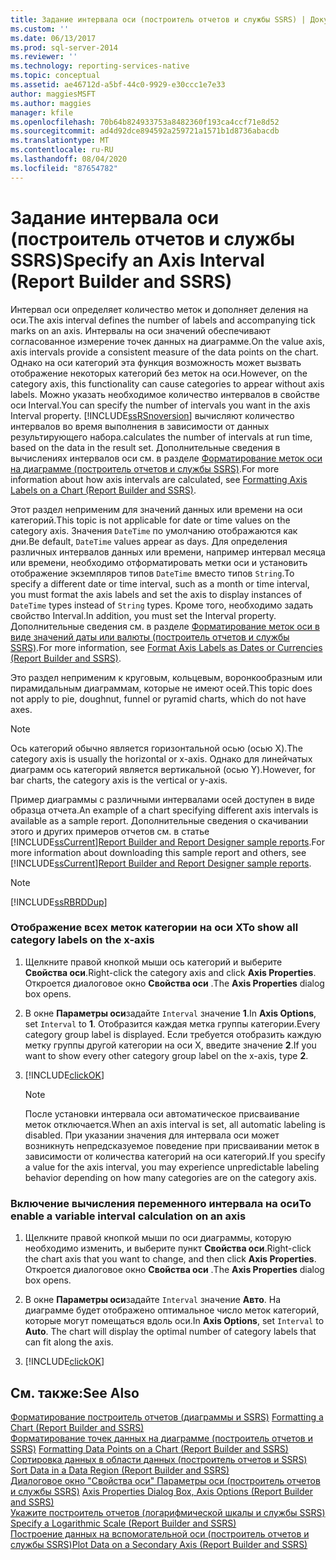 ```yaml
---
title: Задание интервала оси (построитель отчетов и службы SSRS) | Документы Майкрософт
ms.custom: ''
ms.date: 06/13/2017
ms.prod: sql-server-2014
ms.reviewer: ''
ms.technology: reporting-services-native
ms.topic: conceptual
ms.assetid: ae46712d-a5bf-44c0-9929-e30ccc1e7e33
author: maggiesMSFT
ms.author: maggies
manager: kfile
ms.openlocfilehash: 70b64b824933753a8482360f193ca4ccf71e8d52
ms.sourcegitcommit: ad4d92dce894592a259721a1571b1d8736abacdb
ms.translationtype: MT
ms.contentlocale: ru-RU
ms.lasthandoff: 08/04/2020
ms.locfileid: "87654782"
---
```

# <a name="specify-an-axis-interval-report-builder-and-ssrs"></a><span data-ttu-id="7d2fe-102">Задание интервала оси (построитель отчетов и службы SSRS)</span><span class="sxs-lookup"><span data-stu-id="7d2fe-102">Specify an Axis Interval (Report Builder and SSRS)</span></span>
  <span data-ttu-id="7d2fe-103">Интервал оси определяет количество меток и дополняет деления на оси.</span><span class="sxs-lookup"><span data-stu-id="7d2fe-103">The axis interval defines the number of labels and accompanying tick marks on an axis.</span></span> <span data-ttu-id="7d2fe-104">Интервалы на оси значений обеспечивают согласованное измерение точек данных на диаграмме.</span><span class="sxs-lookup"><span data-stu-id="7d2fe-104">On the value axis, axis intervals provide a consistent measure of the data points on the chart.</span></span> <span data-ttu-id="7d2fe-105">Однако на оси категорий эта функция возможность может вызвать отображение некоторых категорий без меток на оси.</span><span class="sxs-lookup"><span data-stu-id="7d2fe-105">However, on the category axis, this functionality can cause categories to appear without axis labels.</span></span> <span data-ttu-id="7d2fe-106">Можно указать необходимое количество интервалов в свойстве оси Interval.</span><span class="sxs-lookup"><span data-stu-id="7d2fe-106">You can specify the number of intervals you want in the axis Interval property.</span></span> [!INCLUDE[ssRSnoversion](../../includes/ssrsnoversion-md.md)] <span data-ttu-id="7d2fe-107">вычисляют количество интервалов во время выполнения в зависимости от данных результирующего набора.</span><span class="sxs-lookup"><span data-stu-id="7d2fe-107">calculates the number of intervals at run time, based on the data in the result set.</span></span> <span data-ttu-id="7d2fe-108">Дополнительные сведения в вычислениях интервалов оси см. в разделе [Форматирование меток оси на диаграмме (построитель отчетов и службы SSRS)](formatting-axis-labels-on-a-chart-report-builder-and-ssrs.md).</span><span class="sxs-lookup"><span data-stu-id="7d2fe-108">For more information about how axis intervals are calculated, see [Formatting Axis Labels on a Chart &#40;Report Builder and SSRS&#41;](formatting-axis-labels-on-a-chart-report-builder-and-ssrs.md).</span></span>  
  
 <span data-ttu-id="7d2fe-109">Этот раздел неприменим для значений данных или времени на оси категорий.</span><span class="sxs-lookup"><span data-stu-id="7d2fe-109">This topic is not applicable for date or time values on the category axis.</span></span> <span data-ttu-id="7d2fe-110">Значения `DateTime` по умолчанию отображаются как дни.</span><span class="sxs-lookup"><span data-stu-id="7d2fe-110">Be default, `DateTime` values appear as days.</span></span> <span data-ttu-id="7d2fe-111">Для определения различных интервалов данных или времени, например интервал месяца или времени, необходимо отформатировать метки оси и установить отображение экземпляров типов `DateTime` вместо типов `String`.</span><span class="sxs-lookup"><span data-stu-id="7d2fe-111">To specify a different date or time interval, such as a month or time interval, you must format the axis labels and set the axis to display instances of `DateTime` types instead of `String` types.</span></span> <span data-ttu-id="7d2fe-112">Кроме того, необходимо задать свойство Interval.</span><span class="sxs-lookup"><span data-stu-id="7d2fe-112">In addition, you must set the Interval property.</span></span> <span data-ttu-id="7d2fe-113">Дополнительные сведения см. в разделе [Форматирование меток оси в виде значений даты или валюты (построитель отчетов и службы SSRS)](format-axis-labels-as-dates-or-currencies-report-builder-and-ssrs.md).</span><span class="sxs-lookup"><span data-stu-id="7d2fe-113">For more information, see [Format Axis Labels as Dates or Currencies &#40;Report Builder and SSRS&#41;](format-axis-labels-as-dates-or-currencies-report-builder-and-ssrs.md).</span></span>  
  
 <span data-ttu-id="7d2fe-114">Это раздел неприменим к круговым, кольцевым, воронкообразным или пирамидальным диаграммам, которые не имеют осей.</span><span class="sxs-lookup"><span data-stu-id="7d2fe-114">This topic does not apply to pie, doughnut, funnel or pyramid charts, which do not have axes.</span></span>  
  
> [!NOTE]  
>  <span data-ttu-id="7d2fe-115">Ось категорий обычно является горизонтальной осью (осью X).</span><span class="sxs-lookup"><span data-stu-id="7d2fe-115">The category axis is usually the horizontal or x-axis.</span></span> <span data-ttu-id="7d2fe-116">Однако для линейчатых диаграмм ось категорий является вертикальной (осью Y).</span><span class="sxs-lookup"><span data-stu-id="7d2fe-116">However, for bar charts, the category axis is the vertical or y-axis.</span></span>  
  
 <span data-ttu-id="7d2fe-117">Пример диаграммы с различными интервалами осей доступен в виде образца отчета.</span><span class="sxs-lookup"><span data-stu-id="7d2fe-117">An example of a chart specifying different axis intervals is available as a sample report.</span></span> <span data-ttu-id="7d2fe-118">Дополнительные сведения о скачивании этого и других примеров отчетов см. в статье [!INCLUDE[ssCurrent](../../includes/sscurrent-md.md)][Report Builder and Report Designer sample reports](https://go.microsoft.com/fwlink/?LinkId=198283).</span><span class="sxs-lookup"><span data-stu-id="7d2fe-118">For more information about downloading this sample report and others, see [!INCLUDE[ssCurrent](../../includes/sscurrent-md.md)][Report Builder and Report Designer sample reports](https://go.microsoft.com/fwlink/?LinkId=198283).</span></span>  
  
> [!NOTE]  
>  [!INCLUDE[ssRBRDDup](../../includes/ssrbrddup-md.md)]  
  
### <a name="to-show-all-category-labels-on-the-x-axis"></a><span data-ttu-id="7d2fe-119">Отображение всех меток категории на оси X</span><span class="sxs-lookup"><span data-stu-id="7d2fe-119">To show all category labels on the x-axis</span></span>  
  
1.  <span data-ttu-id="7d2fe-120">Щелкните правой кнопкой мыши ось категорий и выберите **Свойства оси**.</span><span class="sxs-lookup"><span data-stu-id="7d2fe-120">Right-click the category axis and click **Axis Properties**.</span></span> <span data-ttu-id="7d2fe-121">Откроется диалоговое окно **Свойства оси** .</span><span class="sxs-lookup"><span data-stu-id="7d2fe-121">The **Axis Properties** dialog box opens.</span></span>  
  
2.  <span data-ttu-id="7d2fe-122">В окне **Параметры оси**задайте `Interval` значение **1**.</span><span class="sxs-lookup"><span data-stu-id="7d2fe-122">In **Axis Options**, set `Interval` to **1**.</span></span> <span data-ttu-id="7d2fe-123">Отобразится каждая метка группы категории.</span><span class="sxs-lookup"><span data-stu-id="7d2fe-123">Every category group label is displayed.</span></span> <span data-ttu-id="7d2fe-124">Если требуется отобразить каждую метку группы другой категории на оси X, введите значение **2**.</span><span class="sxs-lookup"><span data-stu-id="7d2fe-124">If you want to show every other category group label on the x-axis, type **2**.</span></span>  
  
3.  [!INCLUDE[clickOK](../../includes/clickok-md.md)]  
  
    > [!NOTE]  
    >  <span data-ttu-id="7d2fe-125">После установки интервала оси автоматическое присваивание меток отключается.</span><span class="sxs-lookup"><span data-stu-id="7d2fe-125">When an axis interval is set, all automatic labeling is disabled.</span></span> <span data-ttu-id="7d2fe-126">При указании значения для интервала оси может возникнуть непредсказуемое поведение при присваивании меток в зависимости от количества категорий на оси категорий.</span><span class="sxs-lookup"><span data-stu-id="7d2fe-126">If you specify a value for the axis interval, you may experience unpredictable labeling behavior depending on how many categories are on the category axis.</span></span>  
  
### <a name="to-enable-a-variable-interval-calculation-on-an-axis"></a><span data-ttu-id="7d2fe-127">Включение вычисления переменного интервала на оси</span><span class="sxs-lookup"><span data-stu-id="7d2fe-127">To enable a variable interval calculation on an axis</span></span>  
  
1.  <span data-ttu-id="7d2fe-128">Щелкните правой кнопкой мыши по оси диаграммы, которую необходимо изменить, и выберите пункт **Свойства оси**.</span><span class="sxs-lookup"><span data-stu-id="7d2fe-128">Right-click the chart axis that you want to change, and then click **Axis Properties**.</span></span> <span data-ttu-id="7d2fe-129">Откроется диалоговое окно **Свойства оси** .</span><span class="sxs-lookup"><span data-stu-id="7d2fe-129">The **Axis Properties** dialog box opens.</span></span>  
  
2.  <span data-ttu-id="7d2fe-130">В окне **Параметры оси**задайте `Interval` значение **Авто**. На диаграмме будет отображено оптимальное число меток категорий, которые могут помещаться вдоль оси.</span><span class="sxs-lookup"><span data-stu-id="7d2fe-130">In **Axis Options**, set `Interval` to **Auto**. The chart will display the optimal number of category labels that can fit along the axis.</span></span>  
  
3.  [!INCLUDE[clickOK](../../includes/clickok-md.md)]  
  
## <a name="see-also"></a><span data-ttu-id="7d2fe-131">См. также:</span><span class="sxs-lookup"><span data-stu-id="7d2fe-131">See Also</span></span>  
 <span data-ttu-id="7d2fe-132">[Форматирование построитель отчетов &#40;диаграммы и SSRS&#41;](formatting-a-chart-report-builder-and-ssrs.md) </span><span class="sxs-lookup"><span data-stu-id="7d2fe-132">[Formatting a Chart &#40;Report Builder and SSRS&#41;](formatting-a-chart-report-builder-and-ssrs.md) </span></span>  
 <span data-ttu-id="7d2fe-133">[Форматирование точек данных на диаграмме &#40;построитель отчетов и SSRS&#41;](formatting-data-points-on-a-chart-report-builder-and-ssrs.md) </span><span class="sxs-lookup"><span data-stu-id="7d2fe-133">[Formatting Data Points on a Chart &#40;Report Builder and SSRS&#41;](formatting-data-points-on-a-chart-report-builder-and-ssrs.md) </span></span>  
 <span data-ttu-id="7d2fe-134">[Сортировка данных в области данных &#40;построитель отчетов и SSRS&#41;](sort-data-in-a-data-region-report-builder-and-ssrs.md) </span><span class="sxs-lookup"><span data-stu-id="7d2fe-134">[Sort Data in a Data Region &#40;Report Builder and SSRS&#41;](sort-data-in-a-data-region-report-builder-and-ssrs.md) </span></span>  
 <span data-ttu-id="7d2fe-135">[Диалоговое окно "Свойства оси" Параметры оси &#40;построитель отчетов и службы SSRS&#41;](../axis-properties-dialog-box-axis-options-report-builder-and-ssrs.md) </span><span class="sxs-lookup"><span data-stu-id="7d2fe-135">[Axis Properties Dialog Box, Axis Options &#40;Report Builder and SSRS&#41;](../axis-properties-dialog-box-axis-options-report-builder-and-ssrs.md) </span></span>  
 <span data-ttu-id="7d2fe-136">[Укажите построитель отчетов &#40;логарифмической шкалы и службы SSRS&#41;](specify-a-logarithmic-scale-report-builder-and-ssrs.md) </span><span class="sxs-lookup"><span data-stu-id="7d2fe-136">[Specify a Logarithmic Scale &#40;Report Builder and SSRS&#41;](specify-a-logarithmic-scale-report-builder-and-ssrs.md) </span></span>  
 [<span data-ttu-id="7d2fe-137">Построение данных на вспомогательной оси (построитель отчетов и службы SSRS)</span><span class="sxs-lookup"><span data-stu-id="7d2fe-137">Plot Data on a Secondary Axis &#40;Report Builder and SSRS&#41;</span></span>](plot-data-on-a-secondary-axis-report-builder-and-ssrs.md)  
  
  
